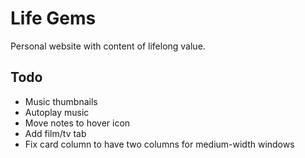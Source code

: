 # Life Gems

Personal website with content of lifelong value.

## Todo

* Music thumbnails
* Autoplay music
* Move notes to hover icon
* Add film/tv tab
* Fix card column to have two columns for medium-width windows
